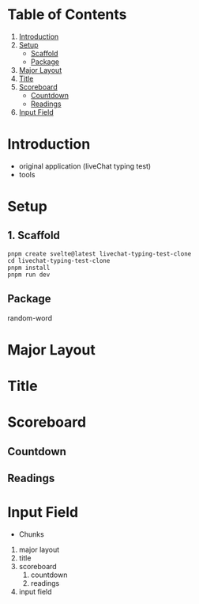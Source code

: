 # Table of Contents
1. [Introduction](#introduction)
2. [Setup](#setup)
    - [Scaffold](#scaffold)
    - [Package](#pakcage)
3. [Major Layout](#major-layout)
4. [Title](#title)
5. [Scoreboard](#scoreboard)
    - [Countdown](#countdown)
    - [Readings](#readings)
6. [Input Field](#input-field)

# Introduction
- original application (liveChat typing test)
- tools

# Setup

## 1. Scaffold
```
pnpm create svelte@latest livechat-typing-test-clone
cd livechat-typing-test-clone
pnpm install
pnpm run dev
```
## Package
random-word

# Major Layout
# Title
# Scoreboard
## Countdown
## Readings
# Input Field

- Chunks
1. major layout
2. title
3. scoreboard
    1. countdown
    2. readings
4. input field